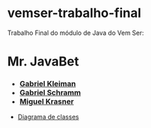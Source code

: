 # vemser-trabalho-final
Trabalho Final do módulo de Java do Vem Ser:
<h1>Mr. JavaBet</h1>
<h3>
<ul>
    <li><a href="https://www.linkedin.com/in/gabriel-kleiman-27b578161/">Gabriel Kleiman</a></li>
    <li><a href="https://www.linkedin.com/in/gabriel-schramm/">Gabriel Schramm</a></li>
    <li><a href="https://www.linkedin.com/in/miguel-zanona-krasner-0ab93b21/">Miguel Krasner</a></li>
</ul>
</h3>
<ul>
    <li><a href="docs/DiagramaDeClassesMrJavaBet.svg">Diagrama de classes</a></li>
</ul>